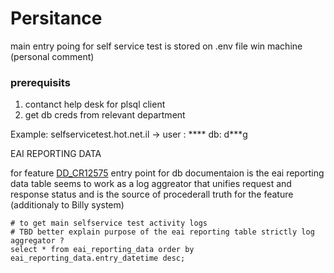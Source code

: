 # Persitance

main entry poing for self service test is stored on .env file win machine (personal comment)

### prerequisits

1. contanct help desk for plsql client 
2. get db creds from relevant department 

Example: selfservicetest.hot.net.il -> user : ****  db: d***g

EAI REPORTING DATA

for feature [DD_CR12575](docs/web/feature/DD_CR12575/01-customer-journey) entry point for db documentaion is the eai reporting data table 
seems to work as a log aggreator that unifies request and response status and is the source of procederall truth for the feature (additionaly to Billy system) 


```plsql
# to get main selfservice test activity logs
# TBD better explain purpose of the eai reporting table strictly log aggregator ?
select * from eai_reporting_data order by eai_reporting_data.entry_datetime desc;
```



